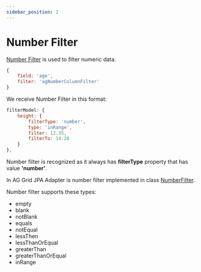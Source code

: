 ```yaml
---
sidebar_position: 2
---
```


# Number Filter
[Number Filter](https://ag-grid.com/angular-data-grid/filter-number/) is used to filter numeric data.
```javascript title="Example of column definition with number filter"
{
    field: 'age',
    filter: 'agNumberColumnFilter'
}
```

We receive Number Filter in this format:
```javascript title="Example of received number filter in filter model in request"
filterModel: {
    height: {
        filterType: 'number',
        type: 'inRange',
        filter: 12.35,
        filterTo: 14.28
    }
},
```

Number filter is recognized as it always has **filterType** property that has value **'number'**.

In AG Grid JPA Adapter is number filter implemented in class [NumberFilter](https://github.com/smolcan/ag-grid-jpa-adapter/blob/main/src/main/java/io/github/smolcan/aggrid/jpa/adapter/filter/simple/NumberFilter.java).

Number filter supports these types:
- empty
- blank
- notBlank
- equals
- notEqual
- lessThen
- lessThanOrEqual
- greaterThan
- greaterThanOrEqual
- inRange